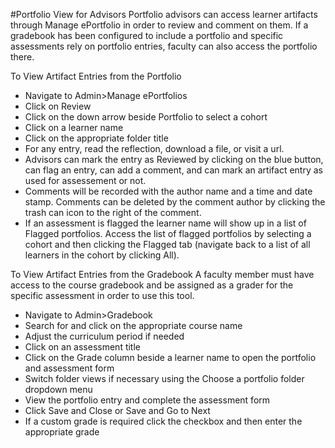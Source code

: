 #Portfolio View for Advisors
Portfolio advisors can access learner artifacts through Manage ePortfolio in order to review and comment on them.  If a gradebook has been configured to include a portfolio and specific assessments rely on portfolio entries, faculty can also access the portfolio there.

To View Artifact Entries from the Portfolio
* Navigate to Admin>Manage ePortfolios
* Click on Review
* Click on the down arrow beside Portfolio to select a cohort
* Click on a learner name
* Click on the appropriate folder title
* For any entry, read the reflection, download a file, or visit a url.  
* Advisors can mark the entry as Reviewed by clicking on the blue button, can flag an entry, can add a comment, and can mark an artifact entry as used for assessement or not.
* Comments will be recorded with the author name and a time and date stamp. Comments can be deleted by the comment author by clicking the trash can icon to the right of the comment.
* If an assessment is flagged the learner name will show up in a list of Flagged portfolios.  Access the list of flagged portfolios by selecting a cohort and then clicking the Flagged tab (navigate back to a list of all learners in the cohort by clicking All).

To View Artifact Entries from the Gradebook
A faculty member must have access to the course gradebook and be assigned as a grader for the specific assessment in order to use this tool.
* Navigate to Admin>Gradebook
* Search for and click on the appropriate course name
* Adjust the curriculum period if needed
* Click on an assessment title
* Click on the Grade column beside a learner name to open the portfolio and assessment form
* Switch folder views if necessary using the Choose a portfolio folder dropdown menu
* View the portfolio entry and complete the assessment form
* Click Save and Close or Save and Go to Next
* If a custom grade is required click the checkbox and then enter the appropriate grade
